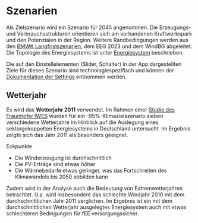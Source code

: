 # Szenarien

Als Zielszenario wird ein Szenario für 2045 angenommen. Die Erzeugungs- und
Verbrauchsstrukturen orientieren sich am vorhandenen Kraftwerkspark und den
Potenzialen in der Region. Weitere Randbedingungen werden aus den
[BMWK Langfristszenarien](../datasets/raw_datasets.md#bmwk-langfristszenarien),
dem EEG 2023 und dem WindBG abgeleitet. Die Topologie des Energiesystems ist
unter [Energiesystem](../sections/esys.md) beschrieben.

Die auf den Einstellelementen (Slider, Schalter) in der App dargestellten Ziele
für dieses Szenario sind technologiespezifisch und können der
[Dokumentation der Settings](../datasets/datasets_datasets.md#settings-für-app)
entnommen werden.

## Wetterjahr

Es wird das **Wetterjahr 2011** verwendet. Im Rahmen einer
[Studie des Fraunhofer IWES](https://www.erneuerbar-mobil.de/sites/default/files/2019-10/Auswertung_7Wetterjahre_95Prozent_FraunhoferIWES.pdf)
wurden für ein -95%-Klimazielszenario sieben verschiedene Wetterjahre im
Hinblick auf die Auslegung eines sektorgekoppelten Energiesystems in
Deutschland untersucht. Im Ergebnis zeigte sich das Jahr 2011 als besonders
geeignet.

Eckpunkte

- Die Winderzeugung ist durchschnittlich
- Die PV-Erträge sind etwas höher
- Die Wärmebedarfe etwas geringer, was das Fortschreiten des Klimawandels bis
  2050 abbilden kann

Zudem wird in der Analyse auch die Bedeutung von Extremwetterjahren betrachtet.
U.a. wird insbesondere das schlechte Windjahr 2010 mit dem durchschnittlichen
Jahr 2011 verglichen. Im Ergebnis ist ein mit dem durchschnittlichen Wetterjahr
ausgelegtes Energiesystem auch mit etwas schlechteren Bedingungen für fEE
versorgungssicher.
